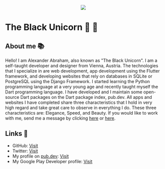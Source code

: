 <p align="center">
 <img src="https://blckunicorn.art/assets/images/logo/banner.png"/>
</p>

# The Black Unicorn :unicorn: :black_heart:

## About me :books:

Hello! I am Alexander Abraham, also known as "The Black Unicorn". I am a self-taught developer and designer from Vienna, Austria.
The technologies that I specialize in are web development, app development using the Flutter framework, and developing websites
that rely on databases in SQLite or PostgreSQL using the Django Framework. I started learning the Python programming language at
a very young age and recently taught myself the Dart programming language. I have developed and I maintain some open-source Dart packages on the Dart package index, pub.dev. All apps and websites I have completed share three characteristics that I hold in very high regard and take great care to observe in everything I do. These three characteristics are: Elegance, Speed, and Beauty.
If you would like to work with me, send me a message by clicking [here](mailto:officialrealalexanderabraham@gmail.com) or [here](https://twitter.com/blvckuncrn).

## Links :robot:

- GitHub: [Visit](https://github.com/iamtheblackunicorn)
- Twitter: [Visit](https://twitter.com/blvckuncrn)
- My profile on [pub.dev](https://pub.dev): [Visit](https://pub.dev/publishers/blckunicorn.art/packages)
- My Google Play Developer profile: [Visit](https://play.google.com/store/apps/dev?id=5142030120720845233)

